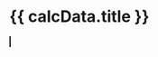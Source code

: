 <script setup>
  import CalcEmbeder from '../components/calc-embeder.vue'

  const calcData = {
    title: 'Viscosity Unit Conversion', 
    calcUrl: 'c-20220528.023605474-e3d-02a44b-5fa9a0' 
  }
</script>

# {{ calcData.title }}

<CalcEmbeder :calcData="calcData"
  width="100%" :iframeHeight="450" style="border:1px solid black;">
</CalcEmbeder>